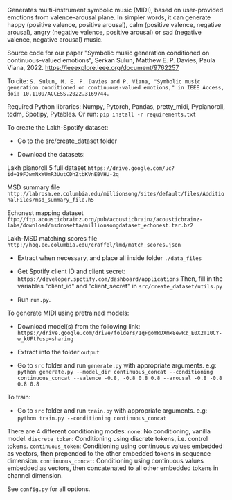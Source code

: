 Generates multi-instrument symbolic music (MIDI), based on user-provided emotions from valence-arousal plane. In simpler words, it can generate happy (positive valence, positive arousal), calm (positive valence, negative arousal), angry (negative valence, positive arousal) or sad (negative valence, negative arousal) music.

Source code for our paper "Symbolic music generation conditioned on continuous-valued emotions", 
Serkan Sulun, Matthew E. P. Davies, Paula Viana, 2022. 
https://ieeexplore.ieee.org/document/9762257

To cite:
```S. Sulun, M. E. P. Davies and P. Viana, "Symbolic music generation conditioned on continuous-valued emotions," in IEEE Access, doi: 10.1109/ACCESS.2022.3169744.```

Required Python libraries: Numpy, Pytorch, Pandas, pretty_midi, Pypianoroll, tqdm, Spotipy, Pytables. Or run: ```pip install -r requirements.txt```

To create the Lakh-Spotify dataset:

- Go to the src/create_dataset folder

- Download the datasets:

Lakh pianoroll 5 full dataset
```https://drive.google.com/uc?id=19FJwmNxWUmR3UutCDhZtbKVnEBVHU-2q```

MSD summary file
```http://labrosa.ee.columbia.edu/millionsong/sites/default/files/AdditionalFiles/msd_summary_file.h5```

Echonest mapping dataset
```ftp://ftp.acousticbrainz.org/pub/acousticbrainz/acousticbrainz-labs/download/msdrosetta/millionsongdataset_echonest.tar.bz2```

Lakh-MSD matching scores file
```http://hog.ee.columbia.edu/craffel/lmd/match_scores.json```

- Extract when necessary, and place all inside folder ```./data_files```

- Get Spotify client ID and client secret:
```https://developer.spotify.com/dashboard/applications```
Then, fill in the variables "client_id" and "client_secret" in ```src/create_dataset/utils.py```

- Run ```run.py```. 


To generate MIDI using pretrained models:

- Download model(s) from the following link:
```https://drive.google.com/drive/folders/1qFgomRDXmx8ewRz_E0X2T10CY-w_kUFt?usp=sharing```

- Extract into the folder ```output```

- Go to ```src``` folder and run ```generate.py``` with appropriate arguments. e.g:
```python generate.py --model_dir continuous_concat --conditioning continuous_concat --valence -0.8, -0.8 0.8 0.8 --arousal -0.8 -0.8 0.8 0.8```


To train:

- Go to ```src``` folder and run ```train.py``` with appropriate arguments. e.g:
```python train.py --conditioning continuous_concat```

There are 4 different conditioning modes:
```none```: No conditioning, vanilla model.
```discrete_token```: Conditioning using discrete tokens, i.e. control tokens.
```continuous_token```: Conditioning using continuous values embedded as vectors, then prepended to the other embedded tokens in sequence dimension.
```continuous_concat```: Conditioning using continuous values embedded as vectors, then concatenated to all other embedded tokens in channel dimension.

See ```config.py``` for all options.
